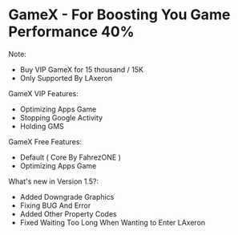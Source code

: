 # GameX - For Boosting You Game Performance 40%

Note:
- Buy VIP GameX for 15 thousand / 15K
- Only Supported By LAxeron

GameX VIP Features:
- Optimizing Apps Game
- Stopping Google Activity
- Holding GMS

GameX Free Features:
- Default ( Core By FahrezONE )
- Optimizing Apps Game

What's new in Version 1.5?:
- Added Downgrade Graphics
- Fixing BUG And Error
- Added Other Property Codes
- Fixed Waiting Too Long When Wanting to Enter LAxeron
